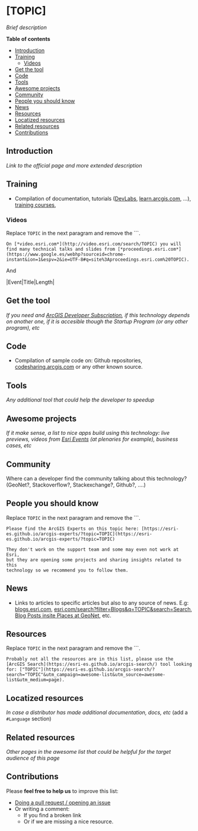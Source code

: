 # [TOPIC]
*Brief description*

<!-- START doctoc generated TOC please keep comment here to allow auto update -->
<!-- DON'T EDIT THIS SECTION, INSTEAD RE-RUN doctoc TO UPDATE -->
**Table of contents**

- [Introduction](#introduction)
- [Training](#training)
  - [Videos](#videos)
- [Get the tool](#get-the-tool)
- [Code](#code)
- [Tools](#tools)
- [Awesome projects](#awesome-projects)
- [Community](#community)
- [People you should know](#people-you-should-know)
- [News](#news)
- [Resources](#resources)
- [Locatized resources](#locatized-resources)
- [Related resources](#related-resources)
- [Contributions](#contributions)

<!-- END doctoc generated TOC please keep comment here to allow auto update -->

## Introduction
*Link to the official page and more extended description*

## Training

* Compilation of documentation, tutorials ([DevLabs](https://developers.arcgis.com/labs), [learn.arcgis.com](https://learn.arcgis.com/en/), ...), [training courses](https://www.esri.com/training),

### Videos

Replace `TOPIC` in the next paragram and remove the \`\`\`.

```
On [*video.esri.com*](http://video.esri.com/search/TOPIC) you will find many technical talks and slides from [*proceedings.esri.com*](https://www.google.es/webhp?sourceid=chrome-instant&ion=1&espv=2&ie=UTF-8#q=site%3Aproceedings.esri.com%20TOPIC).
```

And

|Event|Title|Length|

## Get the tool

*If you need and [ArcGIS Developer Subscription](https://developers.arcgis.com/pricing/), if this technology depends on another one, if it is accesible though the Startup Program (or any other program), etc*

## Code

* Compilation of sample code on: Github repositories, [codesharing.arcgis.com](http://codesharing.arcgis.com/) or any other known source.

## Tools

*Any additional tool that could help the developer to speedup*

## Awesome projects

*If it make sense, a list to nice apps build using this technology: live previews, videos from [Esri Events](https://www.youtube.com/channel/UC_yE3TatdZKAXvt_TzGJ6mw) (at plenaries for example), business cases, etc*

## Community

Where can a developer find the community talking about this technology? (GeoNet?, Stackoverflow?, Stackexchange?, Github?, ....)

## People you should know

Replace `TOPIC` in the next paragram and remove the \`\`\`.

```
Please find the ArcGIS Experts on this topic here: [https://esri-es.github.io/arcgis-experts/?topic=TOPIC](https://esri-es.github.io/arcgis-experts/?topic=TOPIC)

They don't work on the support team and some may even not work at Esri,
but they are opening some projects and sharing insights related to this
technology so we recommend you to follow them.
```

## News

* Links to articles to specific articles but also to any source of news. E.g: [blogs.esri.com](blogs.esri.com/esri/arcgis/tag/TOPIC/), [esri.com/search?filter=Blogs&q=TOPIC&search=Search](https://www.esri.com/search?filter=Blogs&q=geoanalytics&search=Search), [Blog Posts insite Places at GeoNet](https://community.esri.com/community/developers/web-developers/arcgis-api-for-javascript/content?filterID=contentstatus%5Bpublished%5D~objecttype~objecttype%5Bblogpost%5D), etc.


## Resources

Replace `TOPIC` in the next paragram and remove the \`\`\`.

```
Probably not all the resources are in this list, please use the [ArcGIS Search](https://esri-es.github.io/arcgis-search/) tool looking for: ["TOPIC"](https://esri-es.github.io/arcgis-search/?search="TOPIC"&utm_campaign=awesome-list&utm_source=awesome-list&utm_medium=page).
```

## Locatized resources

*In case a distributor has made additional documentation, docs, etc* (add a ```#Language``` section)

## Related resources

*Other pages in the awesome list that could be helpful for the target audience of this page*

## Contributions
Please **feel free to help us** to improve this list:

* [Doing a pull request / opening an issue](https://github.com/hhkaos/awesome-arcgis#contributions)
* Or writing a comment:
  * If you find a broken link
  * Or if we are missing a nice resource.
